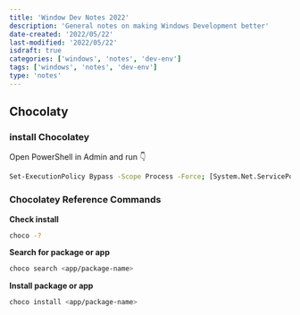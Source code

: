 ```yaml
---
title: 'Window Dev Notes 2022'
description: 'General notes on making Windows Development better'
date-created: '2022/05/22'
last-modified: '2022/05/22'
isdraft: true
categories: ['windows', 'notes', 'dev-env']
tags: ['windows', 'notes', 'dev-env']
type: 'notes'
---
```


## Chocolaty

### install Chocolatey

Open PowerShell in Admin and run 👇

```sh
Set-ExecutionPolicy Bypass -Scope Process -Force; [System.Net.ServicePointManager]::SecurityProtocol = [System.Net.ServicePointManager]::SecurityProtocol -bor 3072; iex ((New-Object System.Net.WebClient).DownloadString('https://community.chocolatey.org/install.ps1'))
```

### Chocolatey Reference Commands

**Check install**

```sh
choco -?
```

**Search for package or app**

```sh
choco search <app/package-name>
```

**Install package or app**

```sh
choco install <app/package-name>
```

